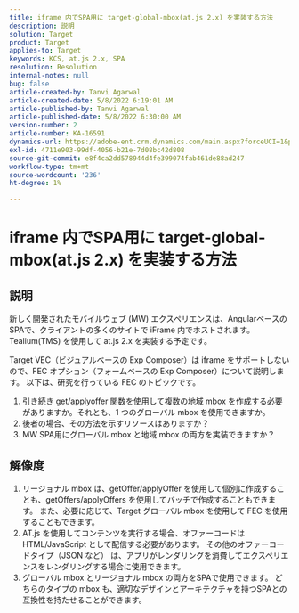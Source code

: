 ```yaml
---
title: iframe 内でSPA用に target-global-mbox(at.js 2.x) を実装する方法
description: 説明
solution: Target
product: Target
applies-to: Target
keywords: KCS, at.js 2.x, SPA
resolution: Resolution
internal-notes: null
bug: false
article-created-by: Tanvi Agarwal
article-created-date: 5/8/2022 6:19:01 AM
article-published-by: Tanvi Agarwal
article-published-date: 5/8/2022 6:30:00 AM
version-number: 2
article-number: KA-16591
dynamics-url: https://adobe-ent.crm.dynamics.com/main.aspx?forceUCI=1&pagetype=entityrecord&etn=knowledgearticle&id=423f1dbc-96ce-ec11-a7b5-00224809c101
exl-id: 4711e903-99df-4056-b21e-7d08bc42d808
source-git-commit: e8f4ca2dd578944d4fe399074fab461de88ad247
workflow-type: tm+mt
source-wordcount: '236'
ht-degree: 1%

---
```


# iframe 内でSPA用に target-global-mbox(at.js 2.x) を実装する方法

## 説明


新しく開発されたモバイルウェブ (MW) エクスペリエンスは、AngularベースのSPAで、クライアントの多くのサイトで iFrame 内でホストされます。 Tealium(TMS) を使用して at.js 2.x を実装する予定です。

Target VEC（ビジュアルベースの Exp Composer）は iframe をサポートしないので、FEC オプション（フォームベースの Exp Composer）について説明します。 以下は、研究を行っている FEC のトピックです。



1. 引き続き get/applyoffer 関数を使用して複数の地域 mbox を作成する必要がありますか。それとも、1 つのグローバル mbox を使用できますか。
2. 後者の場合、その方法を示すリソースはありますか？
3. MW SPA用にグローバル mbox と地域 mbox の両方を実装できますか？



## 解像度


1. リージョナル mbox は、getOffer/applyOffer を使用して個別に作成することも、getOffers/applyOffers を使用してバッチで作成することもできます。 また、必要に応じて、Target グローバル mbox を使用して FEC を使用することもできます。
2. AT.js を使用してコンテンツを実行する場合、オファーコードはHTML/JavaScript として配信する必要があります。 その他のオファーコードタイプ（JSON など） は、アプリがレンダリングを消費してエクスペリエンスをレンダリングする場合に使用できます。
3. グローバル mbox とリージョナル mbox の両方をSPAで使用できます。 どちらのタイプの mbox も、適切なデザインとアーキテクチャを持つSPAとの互換性を持たせることができます。
